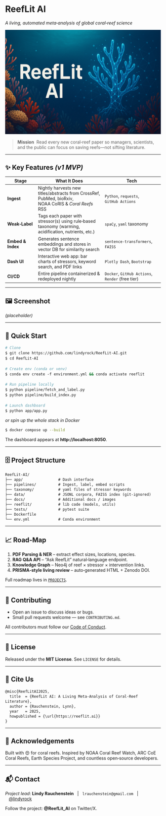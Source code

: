 # ReefLit AI

*A living, automated meta‑analysis of global coral‑reef science*

![ReefLit AI banner](docs/img/banner.png)

> **Mission**  Read every new coral‑reef paper so managers, scientists, and the public can focus on saving reefs—not sifting literature.

---

## ✨ Key Features _(v1 MVP)_

| Stage | What It Does | Tech |
|-------|--------------|------|
| **Ingest** | Nightly harvests new titles/abstracts from CrossRef, PubMed, bioRxiv, NOAA CoRIS & *Coral Reefs* RSS | `Python`, `requests`, `GitHub Actions` |
| **Weak‑Label** | Tags each paper with stressor(s) using rule‑based taxonomy (warming, acidification, nutrients, etc.) | `spaCy`, `yaml` taxonomy |
| **Embed & Index** | Generates sentence embeddings and stores in vector DB for similarity search | `sentence‑transformers`, `FAISS` |
| **Dash UI** | Interactive web app: bar charts of stressors, keyword search, and PDF links | `Plotly Dash`, `Bootstrap` |
| **CI/CD** | Entire pipeline containerized & redeployed nightly | `Docker`, `GitHub Actions`, `Render` (free tier) |

---

## 🖼️ Screenshot

*(placeholder)*

---

## 🚀 Quick Start

```bash
# Clone
$ git clone https://github.com/lindyrock/ReefLit‑AI.git
$ cd ReefLit‑AI

# Create env (conda or venv)
$ conda env create ‑f environment.yml && conda activate reeflit

# Run pipeline locally
$ python pipeline/fetch_and_label.py
$ python pipeline/build_index.py

# Launch dashboard
$ python app/app.py
```

_or spin up the whole stack in Docker_

```bash
$ docker compose up --build
```

The dashboard appears at **http://localhost:8050**.

---

## 🗄️ Project Structure

```
ReefLit‑AI/
├── app/                # Dash interface
├── pipelines/          # Ingest, label, embed scripts
├── taxonomy/           # yaml files of stressor keywords
├── data/               # JSONL corpora, FAISS index (git‑ignored)
├── docs/               # Additional docs / images
├── reeflit/            # lib code (models, utils)
├── tests/              # pytest suite
├── Dockerfile
└── env.yml             # Conda environment
```

---

## 📈 Road‑Map

1. **PDF Parsing & NER** – extract effect sizes, locations, species.
2. **RAG Q&A API** – “Ask ReefLit” natural‑language endpoint.
3. **Knowledge Graph** – Neo4j of reef × stressor × intervention links.
4. **PRISMA‑style living review** – auto‑generated HTML + Zenodo DOI.

Full roadmap lives in [`PROJECTS`](https://github.com/your‑handle/ReefLit‑AI/projects).

---

## 🤝 Contributing

* Open an issue to discuss ideas or bugs.
* Small pull requests welcome — see `CONTRIBUTING.md`.

All contributors must follow our [Code of Conduct](CODE_OF_CONDUCT.md).

---

## 📜 License

Released under the **MIT License**. See `LICENSE` for details.

---

## 📣 Cite Us

```text
@misc{ReefLitAI2025,
  title  = {ReefLit AI: A Living Meta‑Analysis of Coral‑Reef Literature},
  author = {Rauchenstein, Lynn},
  year   = 2025,
  howpublished = {\url{https://reeflit.ai}}
}
```

---

## 🙏 Acknowledgements

Built with 😍 for coral reefs. Inspired by NOAA Coral Reef Watch, ARC CoE Coral Reefs, Earth Species Project, and countless open‑source developers.

---

## 📬 Contact

*Project lead*: **Lindy Rauchenstein**   |   `lrauchenstein@gmail.com`   |   [@lindyrock](https://twitter.com/lindyrock)

Follow the project: **@ReefLit_AI** on Twitter/X.

